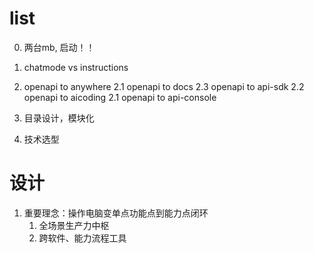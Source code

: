 # list
0. 两台mb, 启动！！
1. chatmode vs instructions
2. openapi to anywhere
  2.1 openapi to docs
  2.3 openapi to api-sdk
  2.2 openapi to aicoding
  2.1 openapi to api-console

3. 目录设计，模块化
4. 技术选型



# 设计

1. 重要理念：操作电脑变单点功能点到能力点闭环
   1. 全场景生产力中枢
   2. 跨软件、能力流程工具